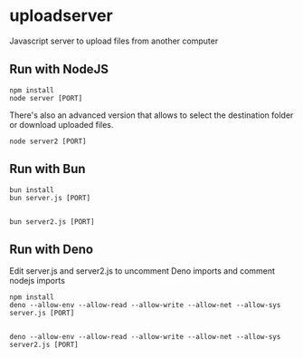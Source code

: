 # uploadserver
Javascript server to upload files from another computer

## Run with NodeJS

    npm install
    node server [PORT]

There's also an advanced version that allows to select the destination folder or download uploaded files.

    node server2 [PORT]


## Run with Bun

    bun install
    bun server.js [PORT]


    bun server2.js [PORT]


## Run with Deno

Edit server.js and server2.js to uncomment Deno imports and comment nodejs imports

    npm install
    deno --allow-env --allow-read --allow-write --allow-net --allow-sys server.js [PORT]

    
    deno --allow-env --allow-read --allow-write --allow-net --allow-sys server2.js [PORT]
